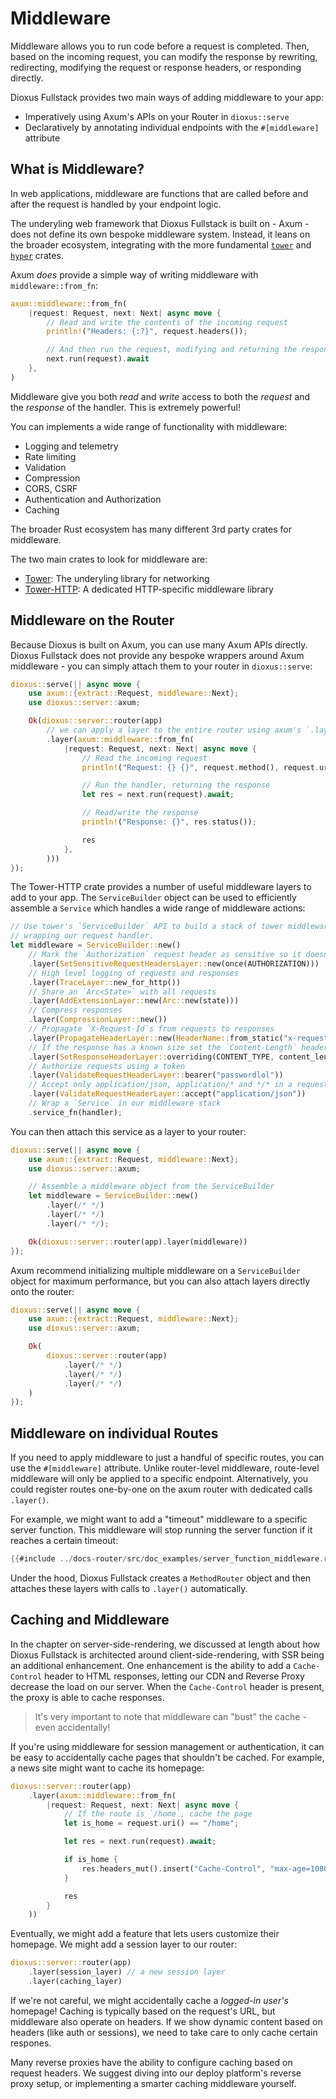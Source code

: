 # Middleware

Middleware allows you to run code before a request is completed. Then, based on the incoming request, you can modify the response by rewriting, redirecting, modifying the request or response headers, or responding directly.

Dioxus Fullstack provides two main ways of adding middleware to your app:

- Imperatively using Axum's APIs on your Router in `dioxus::serve`
- Declaratively by annotating individual endpoints with the `#[middleware]` attribute

## What is Middleware?

In web applications, middleware are functions that are called before and after the request is handled by your endpoint logic.

The underyling web framework that Dioxus Fullstack is built on - Axum - does not define its own bespoke middleware system. Instead, it leans on the broader ecosystem, integrating with the more fundamental [`tower`](https://github.com/tower-rs/tower) and [`hyper`](https://github.com/hyperium/hyper) crates.

Axum *does* provide a simple way of writing middleware with `middleware::from_fn`:

```rust
axum::middleware::from_fn(
    |request: Request, next: Next| async move {
        // Read and write the contents of the incoming request
        println!("Headers: {:?}", request.headers());

        // And then run the request, modifying and returning the response
        next.run(request).await
    },
)
```

Middleware give you both *read* and *write* access to both the *request* and the *response* of the handler. This is extremely powerful!

You can implements a wide range of functionality with middleware:

- Logging and telemetry
- Rate limiting
- Validation
- Compression
- CORS, CSRF
- Authentication and Authorization
- Caching

The broader Rust ecosystem has many different 3rd party crates for middleware.

The two main crates to look for middleware are:

- [Tower](https://docs.rs/tower/latest/tower/): The underyling library for networking
- [Tower-HTTP](https://github.com/tower-rs/tower-http): A dedicated HTTP-specific middleware library

## Middleware on the Router

Because Dioxus is built on Axum, you can use many Axum APIs directly. Dioxus Fullstack does not provide any bespoke wrappers around Axum middleware - you can simply attach them to your router in `dioxus::serve`:

```rust
dioxus::serve(|| async move {
    use axum::{extract::Request, middleware::Next};
    use dioxus::server::axum;

    Ok(dioxus::server::router(app)
        // we can apply a layer to the entire router using axum's `.layer` method
        .layer(axum::middleware::from_fn(
            |request: Request, next: Next| async move {
                // Read the incoming request
                println!("Request: {} {}", request.method(), request.uri().path());

                // Run the handler, returning the response
                let res = next.run(request).await;

                // Read/write the response
                println!("Response: {}", res.status());

                res
            },
        )))
});
```

The Tower-HTTP crate provides a number of useful middleware layers to add to your app. The `ServiceBuilder` object can be used to efficiently assemble a `Service` which handles a wide range of middleware actions:

```rust
// Use tower's `ServiceBuilder` API to build a stack of tower middleware
// wrapping our request handler.
let middleware = ServiceBuilder::new()
    // Mark the `Authorization` request header as sensitive so it doesn't show in logs
    .layer(SetSensitiveRequestHeadersLayer::new(once(AUTHORIZATION)))
    // High level logging of requests and responses
    .layer(TraceLayer::new_for_http())
    // Share an `Arc<State>` with all requests
    .layer(AddExtensionLayer::new(Arc::new(state)))
    // Compress responses
    .layer(CompressionLayer::new())
    // Propagate `X-Request-Id`s from requests to responses
    .layer(PropagateHeaderLayer::new(HeaderName::from_static("x-request-id")))
    // If the response has a known size set the `Content-Length` header
    .layer(SetResponseHeaderLayer::overriding(CONTENT_TYPE, content_length_from_response))
    // Authorize requests using a token
    .layer(ValidateRequestHeaderLayer::bearer("passwordlol"))
    // Accept only application/json, application/* and */* in a request's ACCEPT header
    .layer(ValidateRequestHeaderLayer::accept("application/json"))
    // Wrap a `Service` in our middleware stack
    .service_fn(handler);
```

You can then attach this service as a layer to your router:

```rust
dioxus::serve(|| async move {
    use axum::{extract::Request, middleware::Next};
    use dioxus::server::axum;

    // Assemble a middleware object from the ServiceBuilder
    let middleware = ServiceBuilder::new()
        .layer(/* */)
        .layer(/* */)
        .layer(/* */);

    Ok(dioxus::server::router(app).layer(middleware))
});
```

Axum recommend initializing multiple middleware on a `ServiceBuilder` object for maximum performance, but you can also attach layers directly onto the router:


```rust
dioxus::serve(|| async move {
    use axum::{extract::Request, middleware::Next};
    use dioxus::server::axum;

    Ok(
        dioxus::server::router(app)
            .layer(/* */)
            .layer(/* */)
            .layer(/* */)
    )
});
```


## Middleware on individual Routes

If you need to apply middleware to just a handful of specific routes, you can use the `#[middleware]` attribute. Unlike router-level middleware, route-level middleware will only be applied to a specific endpoint. Alternatively, you could register routes one-by-one on the axum router with dedicated calls `.layer()`.

For example, we might want to add a "timeout" middleware to a specific server function. This middleware will stop running the server function if it reaches a certain timeout:

```rust
{{#include ../docs-router/src/doc_examples/server_function_middleware.rs:server_function_middleware}}
```

Under the hood, Dioxus Fullstack creates a `MethodRouter` object and then attaches these layers with calls to `.layer()` automatically.

## Caching and Middleware

In the chapter on server-side-rendering, we discussed at length about how Dioxus Fullstack is architected around client-side-rendering, with SSR being an additional enhancement. One enhancement is the ability to add a `Cache-Control` header to HTML responses, letting our CDN and Reverse Proxy decrease the load on our server. When the `Cache-Control` header is present, the proxy is able to cache responses.

> It's very important to note that middleware can "bust" the cache - even accidentally!

If you're using middleware for session management or authentication, it can be easy to accidentally cache pages that shouldn't be cached. For example, a news site might want to cache its homepage:

```rust
dioxus::server::router(app)
    .layer(axum::middleware::from_fn(
        |request: Request, next: Next| async move {
            // If the route is `/home`, cache the page
            let is_home = request.uri() == "/home";

            let res = next.run(request).await;

            if is_home {
                res.headers_mut().insert("Cache-Control", "max-age=10800")
            }

            res
        }
    ))
```

Eventually, we might add a feature that lets users customize their homepage. We might add a session layer to our router:

```rust
dioxus::server::router(app)
    .layer(session_layer) // a new session layer
    .layer(caching_layer)
```

If we're not careful, we might accidentally cache a *logged-in user's* homepage! Caching is typically based on the request's URL, but middleware also operate on headers. If we show dynamic content based on headers (like auth or sessions), we need to take care to only cache certain respones.

Many reverse proxies have the ability to configure caching based on request headers. We suggest diving into our deploy platform's reverse proxy setup, or implementing a smarter caching middleware yourself.

